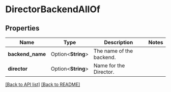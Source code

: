 # DirectorBackendAllOf

## Properties

Name | Type | Description | Notes
------------ | ------------- | ------------- | -------------
**backend_name** | Option<**String**> | The name of the backend. | 
**director** | Option<**String**> | Name for the Director. | 

[[Back to API list]](../README.md#documentation-for-api-endpoints) [[Back to README]](../README.md)


